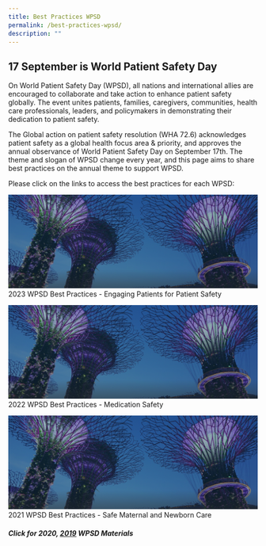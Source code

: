 ```yaml
---
title: Best Practices WPSD
permalink: /best-practices-wpsd/
description: ""
---
```

17 September is World Patient Safety Day
-------------------------------
On World Patient Safety Day (WPSD), all nations and international allies are encouraged to collaborate and take action to enhance patient safety globally. The event unites patients, families, caregivers, communities, health care professionals, leaders, and policymakers in demonstrating their dedication to patient safety.

The Global action on patient safety resolution (WHA 72.6) acknowledges patient safety as a global health focus area & priority, and approves the annual observance of World Patient Safety Day on September 17th. The theme and slogan of WPSD change every year, and this page aims to share best practices on the annual theme to support WPSD.

Please click on the links to access the best practices for each WPSD:

![](/images/hero-banner.png)
2023 WPSD Best Practices - Engaging Patients for Patient Safety 

![](/images/hero-banner.png)
2022 WPSD Best Practices - Medication Safety

![](/images/hero-banner.png)
2021 WPSD Best Practices - Safe Maternal and Newborn Care

#####  **Click for 2020, [2019](/best-practices-2019-wpsd/) WPSD Materials**